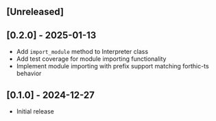 ## [Unreleased]

## [0.2.0] - 2025-01-13

- Add `import_module` method to Interpreter class
- Add test coverage for module importing functionality
- Implement module importing with prefix support matching forthic-ts behavior

## [0.1.0] - 2024-12-27

- Initial release
